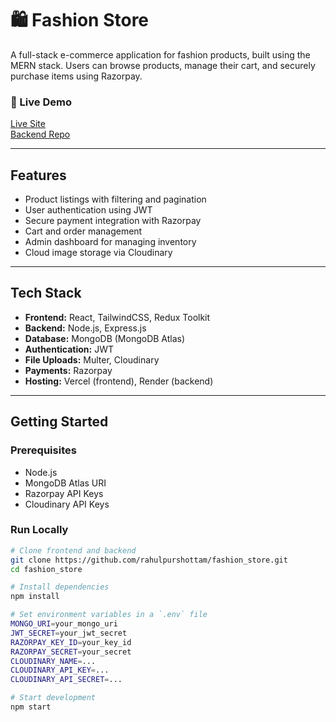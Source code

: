 # 🛍️ Fashion Store

A full-stack e-commerce application for fashion products, built using the MERN stack. Users can browse products, manage their cart, and securely purchase items using Razorpay.

### 🔗 Live Demo
[Live Site](https://voltex-1.vercel.app/)  
[Backend Repo](https://github.com/rahulpurshottam/fashion_store)

---

## Features

- Product listings with filtering and pagination
- User authentication using JWT
- Secure payment integration with Razorpay
- Cart and order management
- Admin dashboard for managing inventory
- Cloud image storage via Cloudinary

---

## Tech Stack

- **Frontend:** React, TailwindCSS, Redux Toolkit
- **Backend:** Node.js, Express.js
- **Database:** MongoDB (MongoDB Atlas)
- **Authentication:** JWT
- **File Uploads:** Multer, Cloudinary
- **Payments:** Razorpay
- **Hosting:** Vercel (frontend), Render (backend)

---

## Getting Started

### Prerequisites

- Node.js
- MongoDB Atlas URI
- Razorpay API Keys
- Cloudinary API Keys

### Run Locally

```bash
# Clone frontend and backend
git clone https://github.com/rahulpurshottam/fashion_store.git
cd fashion_store

# Install dependencies
npm install

# Set environment variables in a `.env` file
MONGO_URI=your_mongo_uri
JWT_SECRET=your_jwt_secret
RAZORPAY_KEY_ID=your_key_id
RAZORPAY_SECRET=your_secret
CLOUDINARY_NAME=...
CLOUDINARY_API_KEY=...
CLOUDINARY_API_SECRET=...

# Start development
npm start
